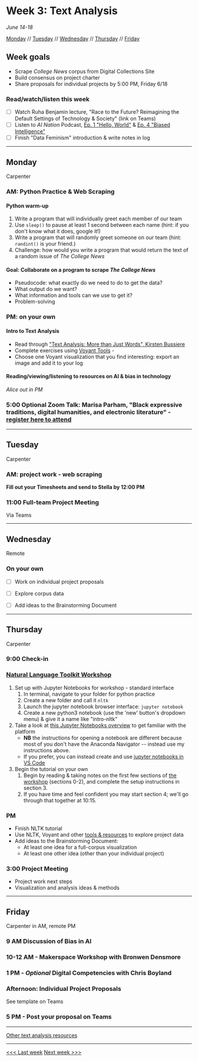 # Week 3: Text Analysis

*June 14-18*

[Monday](#monday) // [Tuesday](#tuesday) // [Wednesday](#wednesday) // [Thursday](#thursday) // [Friday](#friday)

## Week goals
- Scrape *College News* corpus from Digital Collections Site
- Build consensus on project charter
- Share proposals for individual projects by 5:00 PM, Friday 6/18

### Read/watch/listen this week
- [ ] Watch Ruha Benjamin lecture, "Race to the Future? Reimagining the Default Settings of Technology & Society" (link on Teams)
- [ ] Listen to *AI Nation* Podcast, [Ep. 1 "Hello, World"](https://whyy.org/episodes/ep-1-hello-world/) & [Ep. 4 "Biased Intelligence"](https://whyy.org/episodes/ep-4-biased-intelligence/)
- [ ] Finish "Data Feminism" introduction & write notes in log

---

## Monday
Carpenter

### AM: Python Practice & Web Scraping

#### Python warm-up
1. Write a program that will individually greet each member of our team
2. Use `sleep()` to pause at least 1 second between each name (hint: if you don't know what it does, google it!)
3. Write a program that will randomly greet someone on our team (hint: `randint()` is your friend.)
4. Challenge: how would you write a program that would return the text of a random issue of *The College News*
   
#### Goal: Collaborate on a program to scrape *The College News*
- Pseudocode: what exactly do we need to do to get the data?
- What output do we want?
- What information and tools can we use to get it?
- Problem-solving

### PM: on your own 

#### Intro to Text Analysis
- Read through ["Text Analysis: More than Just Words", Kirsten Bussiere](https://carletonu.pressbooks.pub/digh5000/chapter/chapter-4-text-analysis/)
- Complete exercises using [Voyant Tools](https://voyant-tools.org/) - 
- Choose one Voyant visualization that you find interesting: export an image and add it to your log

#### Reading/viewing/listening to resources on AI & bias in technology

*Alice out in PM*

### 5:00 Optional Zoom Talk: Marisa Parham, "Black expressive traditions, digital humanities, and electronic literature" - [register here to attend](http://bit.ly/DreamLab21Keynote)

---

## Tuesday
Carpenter

### AM: project work - web scraping

**Fill out your Timesheets and send to Stella by 12:00 PM**

### 11:00 Full-team Project Meeting 
Via Teams



---

## Wednesday
Remote

### On your own
- [ ] Work on individual project proposals
- [ ] Explore corpus data
- [ ] Add ideas to the Brainstorming Document


---

## Thursday
Carpenter

### 9:00 Check-in

### [Natural Language Toolkit Workshop](https://curriculum.dhinstitutes.org/workshops/text-analysis/)

1. Set up with Jupyter Notebooks for workshop - standard interface
   1. In terminal, navigate to your folder for python practice
   2. Create a new folder and call it `nltk`
   3. Launch the jupyter notebook browser interface:  `jupyter notebook`
   4. Create a new python3 notebook (use the 'new' button's dropdown menu) & give it a name like "intro-nltk" 
2. Take a look at [this Jupyter Notebooks overview](https://curriculum.dhinstitutes.org/insights/short-introduction-to-jupyter-notebooks/) to get familiar with the platform
   -  **NB** the instructions for opening a notebook are different because most of you don't have the Anaconda Navigator -- instead use my instructions above. 
   -  If you prefer, you can instead create and use [jupyter notebooks in VS Code](https://code.visualstudio.com/docs/datascience/jupyter-notebooks)
3. Begin the tutorial on your own
   1. Begin by reading & taking notes on the first few sections of [the workshop](https://curriculum.dhinstitutes.org/workshops/text-analysis/) (sections 0-2), and complete the setup instructions in section 3.
   2. If you have time and feel confident you may start section 4; we'll go through that together at 10:15.

### PM
- Finish NLTK tutorial
- Use NLTK, Voyant and other [tools & resources](../resources/text-analysis.md) to explore project data
- Add ideas to the Brainstorming Document:
  - At least one idea for a full-corpus visualization
  - At least one other idea (other than your individual project)

### 3:00 Project Meeting
- Project work next steps
- Visualization and analysis ideas & methods

---

## Friday

Carpenter in AM, remote PM

### 9 AM Discussion of Bias in AI

### 10-12 AM - Makerspace Workshop with Bronwen Densmore

### 1 PM - *Optional* Digital Competencies with Chris Boyland

### Afternoon: Individual Project Proposals
See template on Teams

### 5 PM - Post your proposal on Teams

---

[Other text analysis resources](../resources/text-analysis.md)

---


[<<< Last week](/02-data.md) [Next week >>>](/04-design.md)
